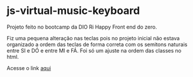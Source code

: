 # js-virtual-music-keyboard
Projeto feito no bootcamp da DIO Ri Happy Front end do zero.

Fiz uma pequena alteração nas teclas pois no projeto inicial não estava organizado a ordem das teclas de forma correta com os semitons naturais entre SI e DÓ e entre MI e FÁ.
Foi só um ajuste na ordem das classes no html.

Acesse o link [aqui](https://js-virtual-music-keyboard.vercel.app/)

